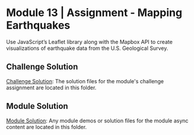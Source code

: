 # Module 13 | Assignment - Mapping Earthquakes

Use JavaScript’s Leaflet library along with the Mapbox API to create visualizations of earthquake data from the U.S. Geological Survey.

## Challenge Solution

[Challenge Solution](Challenge_Solution): The solution files for the module's challenge assignment are located in this folder.

## Module Solution

[Module Solution](Module_Solution): Any module demos or solution files for the module async content are located in this folder.
